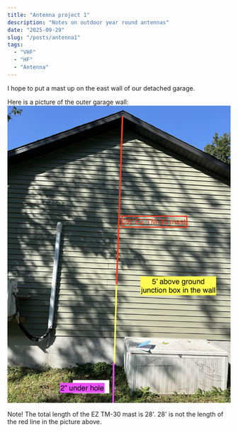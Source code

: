 ```yaml
---
title: "Antenna project 1"
description: "Notes on outdoor year round antennas"
date: "2025-09-29"
slug: "/posts/antenna1"
tags:
  - "VHF"
  - "HF"
  - "Antenna"
---
```


I hope to put a mast up on the east wall of our detached garage.

Here is a picture of the outer garage wall:
![Garage wall](duke.png)

Note!  The total length of the EZ TM-30 mast is 28'.   28' is not the length of the red line in the picture above.

